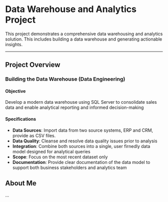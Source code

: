 # Data Warehouse and Analytics Project

This project demonstrates a comprehensive data warehousing and analytics solution. This includes building a data warehouse and generating actionable insights.

---

## Project Overview

### Building the Data Warehouse (Data Engineering)

#### Objective 
Develop a modern data warehouse using SQL Server to consolidate sales data and enable analytical reporting and informed decision-making

#### Specifications
- **Data Sources**: Import data from two source systems, ERP and CRM, provide as CSV files.
- **Data Quality**: Cleanse and resolve data quality issues prior to analysis
- **Integration**: Combine both sources into a single, user firnedly data model designed for analytical queries
- **Scope**: Focus on the most recent dataset only
- **Documentation**: Provide clear documentation of the data model to support both business stakeholders and analytics team

## About Me
...
